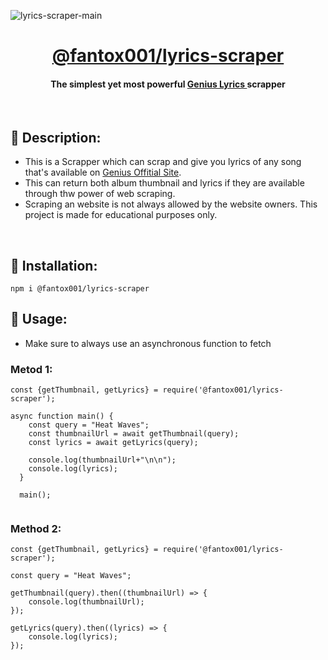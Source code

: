 ![lyrics-scraper-main](https://user-images.githubusercontent.com/96835724/228019346-457f6ade-41ed-43a7-affa-0dbab41d694c.gif)


<h1 align="center"> <a href="https://github.com/FantoX001/lyrics-scraper">@fantox001/lyrics-scraper </a>
</h1>

<h4 align="center"> The simplest yet most powerful <a href="https://genius.com/">Genius Lyrics </a> scrapper
</h4>

<br>

## 💠 Description:
- This is a Scrapper which can scrap and give you lyrics of any song that's available on [Genius Offitial Site](https://genius.com/). 
- This can return both album thumbnail and lyrics if they are available through thw power of web scraping.
- Scraping an website is not always allowed by the website owners. This project is made for educational purposes only.

<br>

## 💫 Installation:

```
npm i @fantox001/lyrics-scraper
```

## 🧩 Usage:
- Make sure to always use an asynchronous function to fetch

### Metod 1:

```
const {getThumbnail, getLyrics} = require('@fantox001/lyrics-scraper');

async function main() {
    const query = "Heat Waves";
    const thumbnailUrl = await getThumbnail(query);
    const lyrics = await getLyrics(query);

    console.log(thumbnailUrl+"\n\n");
    console.log(lyrics); 
  }
  
  main();
  
```

### Method 2:

```
const {getThumbnail, getLyrics} = require('@fantox001/lyrics-scraper');

const query = "Heat Waves";

getThumbnail(query).then((thumbnailUrl) => {
    console.log(thumbnailUrl);
});

getLyrics(query).then((lyrics) => {
    console.log(lyrics);
});

```
